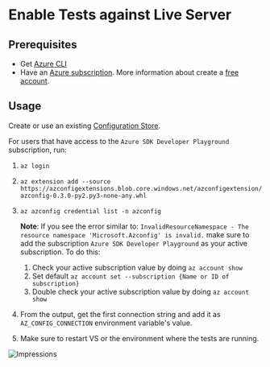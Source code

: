 # Enable Tests against Live Server

## Prerequisites
- Get [Azure CLI](https://docs.microsoft.com/en-us/cli/azure/install-azure-cli?view=azure-cli-latest)
- Have an [Azure subscription](https://docs.microsoft.com/azure/guides/developer/azure-developer-guide#understanding-accounts-subscriptions-and-billing). More information about create a [free account](https://azure.microsoft.com/free/?ref=microsoft.com&utm_source=microsoft.com&utm_medium=docs&utm_campaign=visualstudio).

## Usage
Create or use an existing [Configuration Store](https://docs.microsoft.com/en-us/azure/azure-app-configuration/quickstart-dotnet-core-app#create-an-app-configuration-store).

For users that have access to the `Azure SDK Developer Playground` subscription, run:
1. `az login`
2. `az extension add --source https://azconfigextensions.blob.core.windows.net/azconfigextension/azconfig-0.3.0-py2.py3-none-any.whl`
3. `az azconfig credential list -n azconfig`

    **Note**: If you see the error similar to: `InvalidResourceNamespace - The resource namespace 'Microsoft.Azconfig' is invalid.` make sure to add the subscription `Azure SDK Developer Playground` as your active subscription. To do this:
    1. Check your active subscription value by doing `az account show`
    2. Set default `az account set --subscription {Name or ID of subscription}`
    3. Double check your active subscription value by doing `az account show`
5. From the output, get the first connection string and add it as `AZ_CONFIG_CONNECTION` environment variable's value.
6. Make sure to restart VS or the environment where the tests are running.


![Impressions](https://azure-sdk-impressions.azurewebsites.net/api/impressions/azure-sdk-for-net%2Fsrc%2FSDKs%2FAzure.ApplicationModel.Configuration%2Fdata-plane%2FAzure.Configuration.Tests%2FReadme.png)
